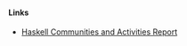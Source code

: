#### Links ####

- [Haskell Communities and Activities Report](https://wiki.haskell.org/Haskell_Communities_and_Activities_Report)